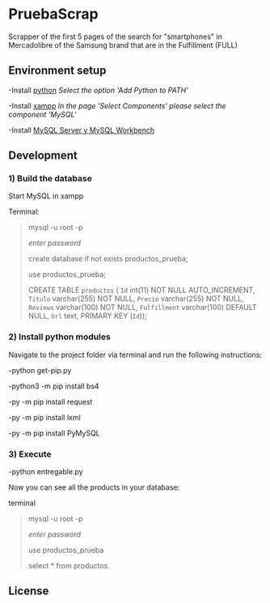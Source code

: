 # PruebaScrap

Scrapper of the first 5 pages of the search for "smartphones" in Mercadolibre of the Samsung brand that are in the Fulfillment (FULL) 

## Environment setup

-Install [python](https://www.python.org) *Select the option 'Add Python to PATH'*

-Install [xampp](https://www.apachefriends.org/es/index.html) *In the page 'Select Components' please select the component 'MySQL'*

-Install [MySQL Server y MySQL Workbench](https://dev.mysql.com/downloads/mysql/)


## Development

### 1) Build the database

Start MySQL in xampp

Terminal:
>mysql -u root -p
>
>*enter password*
>
>create database if not exists productos_prueba;
>
>use productos_prueba;
>
>CREATE TABLE `productos` (  `Id` int(11) NOT NULL AUTO_INCREMENT,  `Titulo` varchar(255) NOT NULL,  `Precio` varchar(255) NOT NULL,  `Reviews` varchar(100) NOT NULL,  `Fulfillment` varchar(100) DEFAULT NULL,  `Url` text,  PRIMARY KEY (`Id`));

### 2) Install python modules 

Navigate to the project folder via terminal and run the following instructions:

-python get-pip.py

-python3 -m pip install bs4

-py -m pip install request

-py -m pip install lxml

-py -m pip install PyMySQL

### 3) Execute

-python entregable.py

Now you can see all the products in your database:

terminal
>mysql -u root -p
>
>*enter password*
>
>use productos_prueba
>
>select * from productos
>

## License






